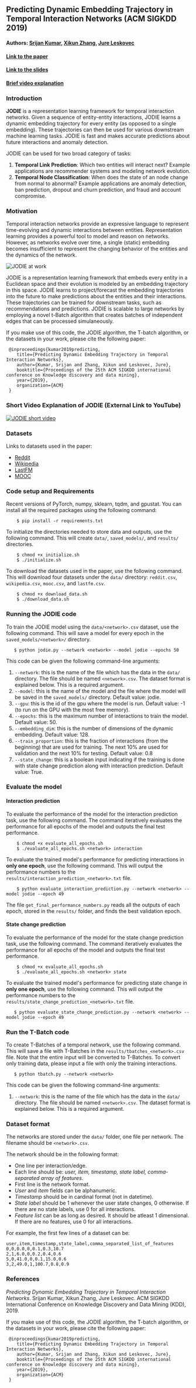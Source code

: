 ## Predicting Dynamic Embedding Trajectory in Temporal Interaction Networks (ACM SIGKDD 2019)
#### Authors: [Srijan Kumar](http://cs.stanford.edu/~srijan), [Xikun Zhang](), [Jure Leskovec](https://cs.stanford.edu/people/jure/)
<!--#### [Project website with links to the datasets](http://snap.stanford.edu/jodie/)-->
#### [Link to the paper](https://cs.stanford.edu/~srijan/pubs/jodie-kdd2019.pdf)
#### [Link to the slides](https://cs.stanford.edu/~srijan/pubs/jodie-kdd2019-slides.pdf)
#### [Brief video explanation](https://www.youtube.com/watch?v=ItBmU8681j0)

### Introduction
**JODIE** is a representation learning framework for temporal interaction networks. Given a sequence of entity-entity interactions, JODIE learns a dynamic embedding trajectory for every entity (as opposed to a single embedding). These trajectories can then be used for various downstream machine learning tasks. JODIE is fast and makes accurate predictions about future interactions and anomaly detection.

JODIE can be used for two broad category of tasks:
1. **Temporal Link Prediction**: Which two entities will interact next? Example applications are recommender systems and modeling network evolution.
2. **Temporal Node Classification**: When does the state of an node change from normal to abnormal? Example applications are anomaly detection, ban prediction, dropout and churn prediction, and fraud and account compromise.

### Motivation 
Temporal interaction networks provide an expressive language to represent time-evolving and dynamic interactions between entities. Representation learning provides a powerful tool to model and reason on networks. However, as networks evolve over time, a single (static) embedding becomes insufficient to represent the changing behavior of the entities and the dynamics of the network.

![JODIE at work](http://snap.stanford.edu/jodie/jodie-example.png)

JODIE is a representation learning framework that embeds every entity in a Euclidean space and their evolution is modeled by an embedding trajectory in this space. JODIE learns to project/forecast the embedding trajectories into the future to make predictions about the entities and their interactions. These trajectories can be trained for downstream tasks, such as recommendations and predictions. JODIE is scalable to large networks by employing a novel t-Batch algorithm that creates batches of independent edges that can be processed simulaneously.

If you make use of this code, the JODIE algorithm, the T-batch algorithm, or the datasets in your work, please cite the following paper:
```
 @inproceedings{kumar2019predicting,
	title={Predicting Dynamic Embedding Trajectory in Temporal Interaction Networks},
	author={Kumar, Srijan and Zhang, Xikun and Leskovec, Jure},
	booktitle={Proceedings of the 25th ACM SIGKDD international conference on Knowledge discovery and data mining},
	year={2019},
	organization={ACM}
 }
```

### Short Video Explanation of JODIE (External Link to YouTube)

[![JODIE short video](https://cs.stanford.edu/~srijan/img/jodie-thumbnail-youtube.png)](https://www.youtube.com/watch?v=ItBmU8681j0)

### Datasets 
Links to datasets used in the paper:
- [Reddit](http://snap.stanford.edu/jodie/reddit.csv)
- [Wikipedia](http://snap.stanford.edu/jodie/wikipedia.csv)
- [LastFM](http://snap.stanford.edu/jodie/lastfm.csv)
- [MOOC](http://snap.stanford.edu/jodie/mooc.csv)

### Code setup and Requirements

Recent versions of PyTorch, numpy, sklearn, tqdm, and gpustat. You can install all the required packages using the following command:
```
    $ pip install -r requirements.txt
```

To initialize the directories needed to store data and outputs, use the following command. This will create `data/`, `saved_models/`, and `results/` directories.
```
    $ chmod +x initialize.sh
    $ ./initialize.sh
```

To download the datasets used in the paper, use the following command. This will download four datasets under the `data/` directory: `reddit.csv`, `wikipedia.csv`, `mooc.csv`, and `lastfm.csv`.
```
    $ chmod +x download_data.sh
    $ ./download_data.sh
```

### Running the JODIE code

To train the JODIE model using the `data/<network>.csv` dataset, use the following command. This will save a model for every epoch in the `saved_models/<network>/` directory.
```
   $ python jodie.py --network <network> --model jodie --epochs 50
```

This code can be given the following command-line arguments:
1. `--network`: this is the name of the file which has the data in the `data/` directory. The file should be named `<network>.csv`. The dataset format is explained below. This is a required argument. 
2. `--model`: this is the name of the model and the file where the model will be saved in the `saved_models/` directory. Default value: jodie.
3. `--gpu`: this is the id of the gpu where the model is run. Default value: -1 (to run on the GPU with the most free memory).
4. `--epochs`: this is the maximum number of interactions to train the model. Default value: 50.
5. `--embedding_dim`: this is the number of dimensions of the dynamic embedding. Default value: 128.
6. `--train_proportion`: this is the fraction of interactions (from the beginning) that are used for training. The next 10% are used for validation and the next 10% for testing. Default value: 0.8
7. `--state_change`: this is a boolean input indicating if the training is done with state change prediction along with interaction prediction. Default value: True.

### Evaluate the model

#### Interaction prediction

To evaluate the performance of the model for the interaction prediction task, use the following command. The command iteratively evaluates the performance for all epochs of the model and outputs the final test performance. 
```
    $ chmod +x evaluate_all_epochs.sh
    $ ./evaluate_all_epochs.sh <network> interaction
```

To evaluate the trained model's performance for predicting interactions in **only one epoch**, use the following command. This will output the performance numbers to the `results/interaction_prediction_<network>.txt` file.
```
    $ python evaluate_interaction_prediction.py --network <network> --model jodie --epoch 49
```

The file `get_final_performance_numbers.py` reads all the outputs of each epoch, stored in the `results/` folder, and finds the best validation epoch. 

#### State change prediction

To evaluate the performance of the model for the state change prediction task, use the following command. The command iteratively evaluates the performance for all epochs of the model and outputs the final test performance. 
```
    $ chmod +x evaluate_all_epochs.sh
    $ ./evaluate_all_epochs.sh <network> state
```
To evaluate the trained model's performance for predicting state change in **only one epoch**, use the following command. This will output the performance numbers to the `results/state_change_prediction_<network>.txt` file.
```
   $ python evaluate_state_change_prediction.py --network <network> --model jodie --epoch 49
```

### Run the T-Batch code

To create T-Batches of a temporal network, use the following command. This will save a file with T-Batches in the `results/tbatches_<network>.csv` file. Note that the entire input will be converted to T-Batches. To convert only training data, please input a file with only the training interactions. 

```
   $ python tbatch.py --network <network>
```

This code can be given the following command-line arguments:
1. `--network`: this is the name of the file which has the data in the `data/` directory. The file should be named `<network>.csv`. The dataset format is explained below. This is a required argument. 


### Dataset format

The networks are stored under the `data/` folder, one file per network. The filename should be `<network>.csv`.

The network should be in the following format:
- One line per interaction/edge.
- Each line should be: *user, item, timestamp, state label, comma-separated array of features*.
- First line is the network format. 
- *User* and *item* fields can be alphanumeric.
- *Timestamp* should be in cardinal format (not in datetime).
- *State label* should be 1 whenever the user state changes, 0 otherwise. If there are no state labels, use 0 for all interactions.
- *Feature list* can be as long as desired. It should be atleast 1 dimensional. If there are no features, use 0 for all interactions.

For example, the first few lines of a dataset can be:
```
user,item,timestamp,state_label,comma_separated_list_of_features
0,0,0.0,0,0.1,0.3,10.7
2,1,6.0,0,0.2,0.4,0.6
5,0,41.0,0,0.1,15.0,0.6
3,2,49.0,1,100.7,0.8,0.9
```

### References 
*Predicting Dynamic Embedding Trajectory in Temporal Interaction Networks*. Srijan Kumar, Xikun Zhang, Jure Leskovec. ACM SIGKDD International Conference on Knowledge Discovery and Data Mining (KDD), 2019. 

If you make use of this code, the JODIE algorithm, the T-batch algorithm, or the datasets in your work, please cite the following paper:
```
 @inproceedings{kumar2019predicting,
	title={Predicting Dynamic Embedding Trajectory in Temporal Interaction Networks},
	author={Kumar, Srijan and Zhang, Xikun and Leskovec, Jure},
	booktitle={Proceedings of the 25th ACM SIGKDD international conference on Knowledge discovery and data mining},
	year={2019},
	organization={ACM}
 }
```
